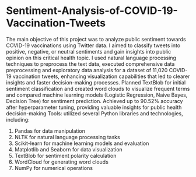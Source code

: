 # Sentiment-Analysis-of-COVID-19-Vaccination-Tweets

The main objective of this project was to analyze public sentiment towards COVID-19 vaccinations using Twitter data. I aimed to classify tweets into positive, negative, or neutral sentiments and gain insights into public opinion on this critical health topic.
I used natural language processing techniques to preprocess the text data, executed comprehensive data preprocessing and exploratory data analysis for a dataset of 11,020 COVID-19 vaccination tweets, enhancing visualization capabilities that led to clearer insights and faster decision-making processes. Planned TextBlob for initial sentiment classification and created word clouds to visualize frequent terms and compared machine learning models (Logistic Regression, Naive Bayes, Decision Tree) for sentiment prediction. Achieved up to 90.52% accuracy after hyperparameter tuning, providing valuable insights for public health decision-making
Tools: utilized several Python libraries and technologies, including:
1.	Pandas for data manipulation
2.	NLTK for natural language processing tasks
3.	Scikit-learn for machine learning models and evaluation
4.	Matplotlib and Seaborn for data visualization
5.	TextBlob for sentiment polarity calculation
6.	WordCloud for generating word clouds
7.	NumPy for numerical operations


